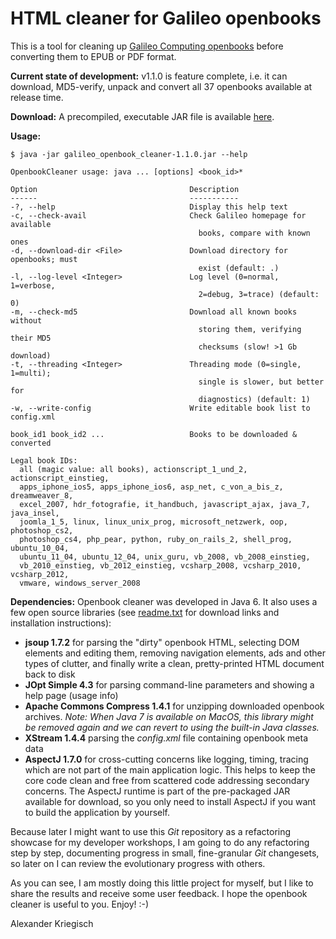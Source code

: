 HTML cleaner for Galileo openbooks
==================================

This is a tool for cleaning up [Galileo Computing openbooks](http://www.galileocomputing.de/openbook)
before converting them to EPUB or PDF format.

__Current state of development:__ v1.1.0 is feature complete, i.e. it can download, MD5-verify, unpack
and convert all 37 openbooks available at release time.

__Download:__ A precompiled, executable JAR file is available
[here](http://scrum-master.de/download/GalileoOpenbookCleaner/galileo_openbook_cleaner-1.1.0.jar). 

__Usage:__

    $ java -jar galileo_openbook_cleaner-1.1.0.jar --help
    
    OpenbookCleaner usage: java ... [options] <book_id>*

    Option                                  Description
    ------                                  -----------
    -?, --help                              Display this help text
    -c, --check-avail                       Check Galileo homepage for available
                                              books, compare with known ones
    -d, --download-dir <File>               Download directory for openbooks; must
                                              exist (default: .)
    -l, --log-level <Integer>               Log level (0=normal, 1=verbose,
                                              2=debug, 3=trace) (default: 0)
    -m, --check-md5                         Download all known books without
                                              storing them, verifying their MD5
                                              checksums (slow! >1 Gb download)
    -t, --threading <Integer>               Threading mode (0=single, 1=multi);
                                              single is slower, but better for
                                              diagnostics) (default: 1)
    -w, --write-config                      Write editable book list to config.xml

    book_id1 book_id2 ...                   Books to be downloaded & converted

    Legal book IDs:
      all (magic value: all books), actionscript_1_und_2, actionscript_einstieg,
      apps_iphone_ios5, apps_iphone_ios6, asp_net, c_von_a_bis_z, dreamweaver_8,
      excel_2007, hdr_fotografie, it_handbuch, javascript_ajax, java_7, java_insel,
      joomla_1_5, linux, linux_unix_prog, microsoft_netzwerk, oop, photoshop_cs2,
      photoshop_cs4, php_pear, python, ruby_on_rails_2, shell_prog, ubuntu_10_04,
      ubuntu_11_04, ubuntu_12_04, unix_guru, vb_2008, vb_2008_einstieg,
      vb_2010_einstieg, vb_2012_einstieg, vcsharp_2008, vcsharp_2010, vcsharp_2012,
      vmware, windows_server_2008

__Dependencies:__ Openbook cleaner was developed in Java 6. It also uses a few open source libraries (see
[readme.txt](https://github.com/kriegaex/Galileo-Openbook-Cleaner/tree/v1.0_stable/galileo_openbook_cleaner/lib)
for download links and installation instructions):

  * __jsoup 1.7.2__ for parsing the "dirty" openbook HTML, selecting DOM elements and editing them, removing
    navigation elements, ads and other types of clutter, and finally write a clean, pretty-printed HTML
    document back to disk
  * __JOpt Simple 4.3__ for parsing command-line parameters and showing a help page (usage info)
  * __Apache Commons Compress 1.4.1__ for unzipping downloaded openbook archives. *Note: When Java 7 is
    available on MacOS, this library might be removed again and we can revert to using the built-in Java
    classes.*
  * __XStream 1.4.4__ parsing the *config.xml* file containing openbook meta data
  * __AspectJ 1.7.0__ for cross-cutting concerns like logging, timing, tracing which are not part of the
    main application logic. This helps to keep the core code clean and free from scattered code addressing
    secondary concerns. The AspectJ runtime is part of the pre-packaged JAR available for download, so you
    only need to install AspectJ if you want to build the application by yourself.

Because later I might want to use this *Git* repository as a refactoring showcase for my developer workshops,
I am going to do any refactoring step by step, documenting progress in small, fine-granular *Git* changesets,
so later on I can review the evolutionary progress with others.

As you can see, I am mostly doing this little project for myself, but I like to share the results and
receive some user feedback. I hope the openbook cleaner is useful to you. Enjoy! :-)

Alexander Kriegisch
